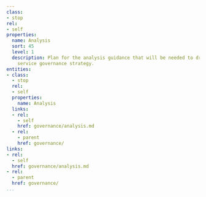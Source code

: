 ```yaml
---
class:
- stop
rel:
- self
properties:
  name: Analysis
  sort: 45
  level: 1
  description: Plan for the analysis guidance that will be needed to drive a wider
    service governance strategy.
entities:
- class:
  - stop
  rel:
  - self
  properties:
    name: Analysis
  links:
  - rel:
    - self
    href: governance/analysis.md
  - rel:
    - parent
    href: governance/
links:
- rel:
  - self
  href: governance/analysis.md
- rel:
  - parent
  href: governance/
...
```

